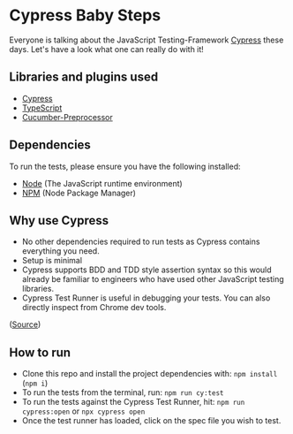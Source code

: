 # Cypress Baby Steps

Everyone is talking about the JavaScript Testing-Framework [Cypress](https://www.cypress.io/) these days.
Let's have a look what one can really do with it!

## Libraries and plugins used

- [Cypress](https://www.cypress.io/)
- [TypeScript](https://docs.cypress.io/guides/tooling/typescript-support.html#Install-TypeScript)
- [Cucumber-Preprocessor](https://github.com/TheBrainFamily/cypress-cucumber-preprocessor)

## Dependencies

To run the tests, please ensure you have the following installed:

- [Node](https://nodejs.org) (The JavaScript runtime environment)
- [NPM](https://nodejs.org/en/knowledge/getting-started/npm/what-is-npm/) (Node Package Manager)

## Why use Cypress
- No other dependencies required to run tests as Cypress contains everything you need.
- Setup is minimal
- Cypress supports BDD and TDD style assertion syntax so this would already be familiar to engineers who have used other JavaScript testing libraries.
- Cypress Test Runner is useful in debugging your tests. You can also directly inspect from Chrome dev tools.  

([Source](https://github.com/mdcruz))

## How to run

* Clone this repo and install the project dependencies with:
`npm install` (`npm i`)
* To run the tests from the terminal, run:
`npm run cy:test`
* To run the tests against the Cypress Test Runner, hit: `npm run cypress:open` or `npx cypress open`
* Once the test runner has loaded, click on the spec file you wish to test.